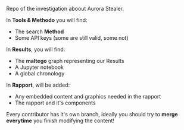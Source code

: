 Repo of the investigation aboout Aurora Stealer.

In __Tools & Methodo__ you will find:  
 - The search __Method__
 - Some API keys (some are still valid, some not)


In __Results__, you will find:
 - The __maltego__ graph representing our Results
 - A Jupyter notebook
 - A global chronology

In __Rapport__, will be added:
 - Any embedded content and graphics needed in the rapport    
 - The rapport and it's components

Every contributor has it's own branch, ideally you should try to __merge everytime__ you finish modifying the content!

